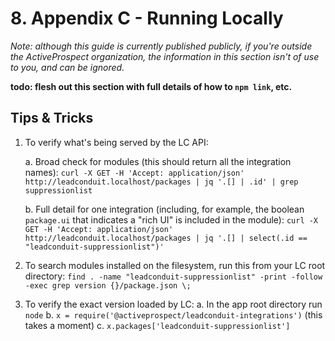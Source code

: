 # 8. Appendix C - Running Locally

_Note: although this guide is currently published publicly, if you're outside the ActiveProspect organization, the information in this section isn't of use to you, and can be ignored._

**todo: flesh out this section with full details of how to `npm link`, etc.**

## Tips & Tricks

1. To verify what's being served by the LC API:

    a. Broad check for modules (this should return all the integration names): `curl -X GET -H 'Accept: application/json' http://leadconduit.localhost/packages | jq '.[] | .id' | grep suppressionlist`

    b. Full detail for one integration (including, for example, the boolean `package.ui` that indicates a "rich UI" is included in the module): `curl -X GET -H 'Accept: application/json' http://leadconduit.localhost/packages | jq '.[] | select(.id == "leadconduit-suppressionlist")'`

2. To search modules installed on the filesystem, run this from your LC root directory: `find . -name "leadconduit-suppressionlist" -print -follow -exec grep version {}/package.json \;`

3. To verify the exact version loaded by LC:
    a. In the app root directory run `node`
    b. `x = require('@activeprospect/leadconduit-integrations')` (this takes a moment)
    c. `x.packages['leadconduit-suppressionlist']`
